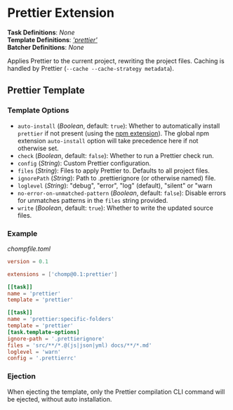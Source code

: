 # Prettier Extension

**Task Definitions**: _None_<br />
**Template Definitions**: _['prettier'](#prettier-template)_<br />
**Batcher Definitions**: _None_

Applies Prettier to the current project, rewriting the project files. Caching is handled by Prettier (`--cache --cache-strategy metadata`).

## Prettier Template

### Template Options

* `auto-install` (_Boolean_, default: `true`): Whether to automatically install `prettier` if not present (using the [npm extension](npm.md)). The global npm extension `auto-install` option will take precedence here if not otherwise set.
* `check` (_Boolean_, default: `false`): Whether to run a Prettier check run.
* `config` (_String_): Custom Prettier configuration.
* `files` (_String_): Files to apply Prettier to. Defaults to all project files.
* `ignorePath` (_String_): Path to .prettierignore (or otherwise named) file.
* `loglevel` (_String_): "debug", "error", "log" (default), "silent" or "warn
* `no-error-on-unmatched-pattern` (_Boolean_, default: `false`): Disable errors for unmatches patterns in the `files` string provided.
* `write` (_Boolean_, default: `true`): Whether to write the updated source files.

### Example

_chompfile.toml_
```toml
version = 0.1

extensions = ['chomp@0.1:prettier']

[[task]]
name = 'prettier'
template = 'prettier'

[[task]]
name = 'prettier:specific-folders'
template = 'prettier'
[task.template-options]
ignore-path = '.prettierignore'
files = 'src/**/*.@(js|json|yml) docs/**/*.md'
loglevel = 'warn'
config = '.prettierrc'
```

### Ejection

When ejecting the template, only the Prettier compilation CLI command will be ejected, without auto installation.
